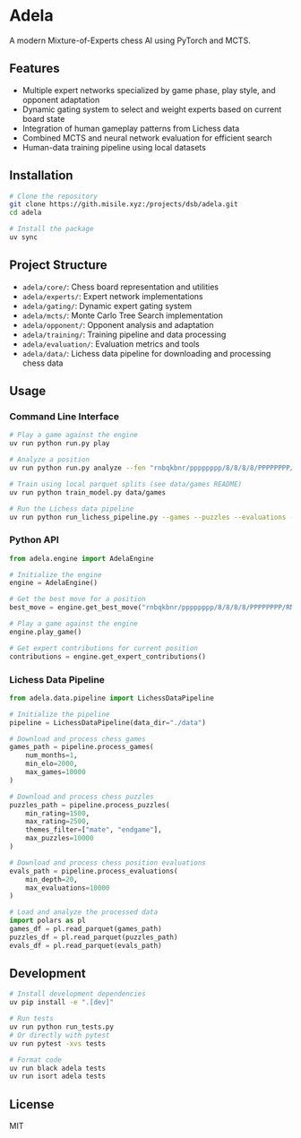 # Adela

A modern Mixture-of-Experts chess AI using PyTorch and MCTS.

## Features

- Multiple expert networks specialized by game phase, play style, and opponent adaptation
- Dynamic gating system to select and weight experts based on current board state
- Integration of human gameplay patterns from Lichess data
- Combined MCTS and neural network evaluation for efficient search
- Human-data training pipeline using local datasets

## Installation

```bash
# Clone the repository
git clone https://gith.misile.xyz:/projects/dsb/adela.git
cd adela

# Install the package
uv sync
```

## Project Structure

- `adela/core/`: Chess board representation and utilities
- `adela/experts/`: Expert network implementations
- `adela/gating/`: Dynamic expert gating system
- `adela/mcts/`: Monte Carlo Tree Search implementation
- `adela/opponent/`: Opponent analysis and adaptation
- `adela/training/`: Training pipeline and data processing
- `adela/evaluation/`: Evaluation metrics and tools
- `adela/data/`: Lichess data pipeline for downloading and processing chess data

## Usage

### Command Line Interface

```bash
# Play a game against the engine
uv run python run.py play

# Analyze a position
uv run python run.py analyze --fen "rnbqkbnr/pppppppp/8/8/8/8/PPPPPPPP/RNBQKBNR w KQkq - 0 1"

# Train using local parquet splits (see data/games README)
uv run python train_model.py data/games

# Run the Lichess data pipeline
uv run python run_lichess_pipeline.py --games --puzzles --evaluations --num-months 1 --min-elo 2000
```

### Python API

```python
from adela.engine import AdelaEngine

# Initialize the engine
engine = AdelaEngine()

# Get the best move for a position
best_move = engine.get_best_move("rnbqkbnr/pppppppp/8/8/8/8/PPPPPPPP/RNBQKBNR w KQkq - 0 1")

# Play a game against the engine
engine.play_game()

# Get expert contributions for current position
contributions = engine.get_expert_contributions()
```

### Lichess Data Pipeline

```python
from adela.data.pipeline import LichessDataPipeline

# Initialize the pipeline
pipeline = LichessDataPipeline(data_dir="./data")

# Download and process chess games
games_path = pipeline.process_games(
    num_months=1,
    min_elo=2000,
    max_games=10000
)

# Download and process chess puzzles
puzzles_path = pipeline.process_puzzles(
    min_rating=1500,
    max_rating=2500,
    themes_filter=["mate", "endgame"],
    max_puzzles=10000
)

# Download and process chess position evaluations
evals_path = pipeline.process_evaluations(
    min_depth=20,
    max_evaluations=10000
)

# Load and analyze the processed data
import polars as pl
games_df = pl.read_parquet(games_path)
puzzles_df = pl.read_parquet(puzzles_path)
evals_df = pl.read_parquet(evals_path)
```

## Development

```bash
# Install development dependencies
uv pip install -e ".[dev]"

# Run tests
uv run python run_tests.py
# Or directly with pytest
uv run pytest -xvs tests

# Format code
uv run black adela tests
uv run isort adela tests
```

## License

MIT
